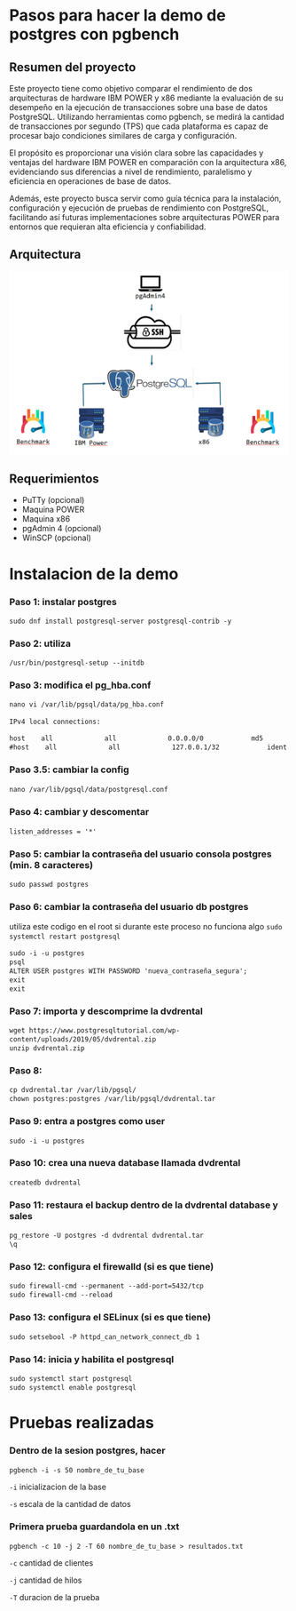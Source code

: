 # Pasos para hacer la demo de postgres con pgbench

## Resumen del proyecto
Este proyecto tiene como objetivo comparar el rendimiento de dos arquitecturas de hardware IBM POWER y x86 mediante la evaluación de su desempeño en la ejecución de transacciones sobre una base de datos PostgreSQL. Utilizando herramientas como pgbench, se medirá la cantidad de transacciones por segundo (TPS) que cada plataforma es capaz de procesar bajo condiciones similares de carga y configuración.

El propósito es proporcionar una visión clara sobre las capacidades y ventajas del hardware IBM POWER en comparación con la arquitectura x86, evidenciando sus diferencias a nivel de rendimiento, paralelismo y eficiencia en operaciones de base de datos.

Además, este proyecto busca servir como guía técnica para la instalación, configuración y ejecución de pruebas de rendimiento con PostgreSQL, facilitando así futuras implementaciones sobre arquitecturas POWER para entornos que requieran alta eficiencia y confiabilidad.
## Arquitectura
![alt text](arq_demo.png)
## Requerimientos
- PuTTy (opcional)
- Maquina POWER
- Maquina x86
- pgAdmin 4 (opcional)
- WinSCP (opcional)

# Instalacion de la demo

### Paso 1: instalar postgres
```
sudo dnf install postgresql-server postgresql-contrib -y
```
### Paso 2: utiliza
```
/usr/bin/postgresql-setup --initdb
```
### Paso 3: modifica el pg_hba.conf
```
nano vi /var/lib/pgsql/data/pg_hba.conf
```

`IPv4 local connections:`
```
host    all             all             0.0.0.0/0            md5
#host    all             all             127.0.0.1/32            ident
```
### Paso 3.5: cambiar la config
```
nano /var/lib/pgsql/data/postgresql.conf
```
### Paso 4: cambiar y descomentar

`listen_addresses = '*'`

### Paso 5: cambiar la contraseña del usuario consola postgres (min. 8 caracteres)
```
sudo passwd postgres
```
### Paso 6: cambiar la contraseña del usuario db postgres
utiliza este codigo en el root si durante este proceso no funciona algo `sudo systemctl restart postgresql`
```
sudo -i -u postgres
psql
ALTER USER postgres WITH PASSWORD 'nueva_contraseña_segura';
exit
exit
```
### Paso 7: importa y descomprime la dvdrental
```
wget https://www.postgresqltutorial.com/wp-content/uploads/2019/05/dvdrental.zip
unzip dvdrental.zip
```
### Paso 8: 
```
cp dvdrental.tar /var/lib/pgsql/
chown postgres:postgres /var/lib/pgsql/dvdrental.tar
```
### Paso 9: entra a postgres como user
```
sudo -i -u postgres
```
### Paso 10: crea una nueva database llamada dvdrental
```
createdb dvdrental
```
### Paso 11: restaura el backup dentro de la dvdrental database y sales
```
pg_restore -U postgres -d dvdrental dvdrental.tar
\q
```
### Paso 12: configura el firewalld (si es que tiene)
```
sudo firewall-cmd --permanent --add-port=5432/tcp
sudo firewall-cmd --reload
```
### Paso 13: configura el SELinux (si es que tiene)
```
sudo setsebool -P httpd_can_network_connect_db 1
```
### Paso 14: inicia y habilita el postgresql
```
sudo systemctl start postgresql
sudo systemctl enable postgresql
```
# Pruebas realizadas

### Dentro de la sesion postgres, hacer
```
pgbench -i -s 50 nombre_de_tu_base
```
`-i` inicializacion de la base

`-s` escala de la cantidad de datos
### Primera prueba guardandola en un .txt
```
pgbench -c 10 -j 2 -T 60 nombre_de_tu_base > resultados.txt
```
`-c` cantidad de clientes

`-j` cantidad de hilos

`-T` duracion de la prueba





